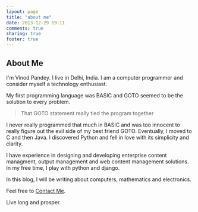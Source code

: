 ```yaml
---
layout: page
title: "about me"
date: 2013-12-29 19:11
comments: true
sharing: true
footer: true
---
```

## About Me

I'm Vinod Pandey. I live in Delhi, India.  I am a computer programmer and consider myself a technology enthusiast. 

My first programming language was BASIC and GOTO seemed to be the solution to every problem. 
> That GOTO statement really tied the program together

I never really programmed that much in BASIC and was too innocent to really figure out the evil side of my best friend GOTO. Eventually, I moved to C and then Java. I discovered Python and fell in love with its simplicity and clarity.  


I have experience in designing and developing enterprise content managment, output management and web content management solutions. In my free time, I play with python and django.

In this blog, I will be writing about computers, mathematics and electronics. 

Feel free to [Contact Me](https://vinodpandey.wufoo.com/forms/z1fwehx5009nf4z/).

Live long and prosper.